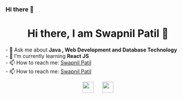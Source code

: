 ### Hi there 👋

<!--
**swapnilpatil14/swapnilpatil14** is a ✨ _special_ ✨ repository because its `README.md` (this file) appears on your GitHub profile.

Here are some ideas to get you started:

- 🔭 I’m currently working on ...
- 🌱 I’m currently learning ...
- 👯 I’m looking to collaborate on ...
- 🤔 I’m looking for help with ...
- 💬 Ask me about ...
- 📫 How to reach me: ...
- 😄 Pronouns: ...
- ⚡ Fun fact: ...
-->

<h1 align="center"> Hi there, I am Swapnil Patil 👋 </h1>
- 💬 Ask me about <strong> Java , Web Development and Database Technology </strong><br>
- 🌱 I’m currently learning <strong> React JS </strong><br>
- 📫 How to reach me: <a href="https://www.linkedin.com/in/swapnil-patil11/" target="_blank">Swapnil Patil</a><br>
- 📫 How to reach me: <a href="http://www.hackerearth.com/@patilswapnil467" target="_blank">Swapnil Patil</a>

<p align="center">
  <a href="https://www.linkedin.com/in/swapnil-patil11/" target="_blank"><img src="https://simpleicons.org/icons/linkedin.svg" height="30" width="30"></a>
  &nbsp;&nbsp;&nbsp;&nbsp;
    <a href="http://www.hackerearth.com/@patilswapnil467" target="_blank"><img src="https://simpleicons.org/icons/hackerearth.svg" height="30" width="30"></a>
    
    
    
 </p>

